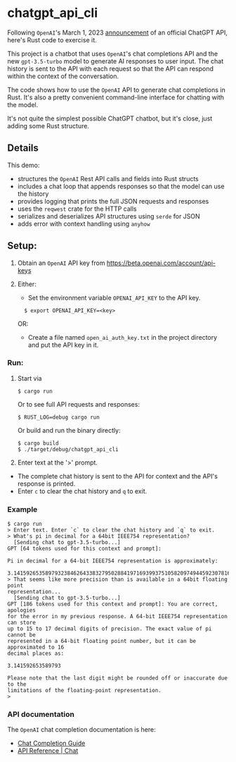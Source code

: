 # chatgpt_api_cli

Following `OpenAI`'s March 1, 2023 [announcement](https://openai.com/blog/introducing-chatgpt-and-whisper-apis) of an official ChatGPT API, here's Rust code to exercise it.

This project is a chatbot that uses `OpenAI`'s chat completions API and the new
`gpt-3.5-turbo` model to generate AI responses to user input. The chat history is sent to the API
with each request so that the API can respond within the context of the conversation.

The code shows how to use the `OpenAI` API to generate chat completions in Rust.
It's also a pretty convenient command-line interface for chatting with the model.

It's not quite the simplest possible ChatGPT chatbot, but it's close, just adding some Rust structure.

## Details

This demo:

- structures the `OpenAI` Rest API calls and fields into Rust structs
- includes a chat loop that appends responses so that the model can use the history
- provides logging that prints the full JSON requests and responses
- uses the `reqwest` crate for the HTTP calls
- serializes and deserializes API structures using `serde` for JSON
- adds error with context handling using `anyhow`

## Setup:

1. Obtain an `OpenAI` API key from https://beta.openai.com/account/api-keys
2. Either:

   - Set the environment variable `OPENAI_API_KEY` to the API key.

   ```shell
     $ export OPENAI_API_KEY=<key>
   ```

   OR:

   - Create a file named `open_ai_auth_key.txt` in the project directory and put the API key in it.

### Run:

1. Start via

   ```shell
   $ cargo run
   ```

   Or to see full API requests and responses:

   ```shell
   $ RUST_LOG=debug cargo run
   ```

   Or build and run the binary directly:

   ```shell
   $ cargo build
   $ ./target/debug/chatgpt_api_cli

   ```

2. Enter text at the '>' prompt.

- The complete chat history is sent to the API for context and the API's response is printed.
- Enter `c` to clear the chat history and `q` to exit.

### Example

```
$ cargo run
> Enter text. Enter `c` to clear the chat history and `q` to exit.
> What's pi in decimal for a 64bit IEEE754 representation?
  [Sending chat to gpt-3.5-turbo...]
GPT [64 tokens used for this context and prompt]:

Pi in decimal for a 64-bit IEEE754 representation is approximately:

3.1415926535897932384626433832795028841971693993751058209749445923078164062
> That seems like more precision than is available in a 64bit floating point
representation...
  [Sending chat to gpt-3.5-turbo...]
GPT [186 tokens used for this context and prompt]: You are correct, apologies
for the error in my previous response. A 64-bit IEEE754 representation can store
up to 15 to 17 decimal digits of precision. The exact value of pi cannot be
represented in a 64-bit floating point number, but it can be approximated to 16
decimal places as:

3.141592653589793

Please note that the last digit might be rounded off or inaccurate due to the
limitations of the floating-point representation.
>
```

### API documentation

The `OpenAI` chat completion documentation is here:

- [Chat Completion Guide](https://platform.openai.com/docs/guides/chat)
- [API Reference | Chat](https://platform.openai.com/docs/api-reference/chat)
